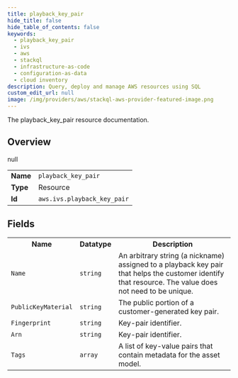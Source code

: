 ```yaml
---
title: playback_key_pair
hide_title: false
hide_table_of_contents: false
keywords:
  - playback_key_pair
  - ivs
  - aws
  - stackql
  - infrastructure-as-code
  - configuration-as-data
  - cloud inventory
description: Query, deploy and manage AWS resources using SQL
custom_edit_url: null
image: /img/providers/aws/stackql-aws-provider-featured-image.png
---
```

The playback_key_pair resource documentation.

## Overview
<table><tbody>
<tr><td><b>Name</b></td><td><code>playback_key_pair</code></td></tr>
<tr><td><b>Type</b></td><td>Resource</td></tr>
null
<tr><td><b>Id</b></td><td><code>aws.ivs.playback_key_pair</code></td></tr>
</tbody></table>

## Fields
<table><tbody>
<tr><th>Name</th><th>Datatype</th><th>Description</th></tr>
<tr><td><code>Name</code></td><td><code>string</code></td><td>An arbitrary string (a nickname) assigned to a playback key pair that helps the customer identify that resource. The value does not need to be unique.</td></tr><tr><td><code>PublicKeyMaterial</code></td><td><code>string</code></td><td>The public portion of a customer-generated key pair.</td></tr><tr><td><code>Fingerprint</code></td><td><code>string</code></td><td>Key-pair identifier.</td></tr><tr><td><code>Arn</code></td><td><code>string</code></td><td>Key-pair identifier.</td></tr><tr><td><code>Tags</code></td><td><code>array</code></td><td>A list of key-value pairs that contain metadata for the asset model.</td></tr>
</tbody></table>